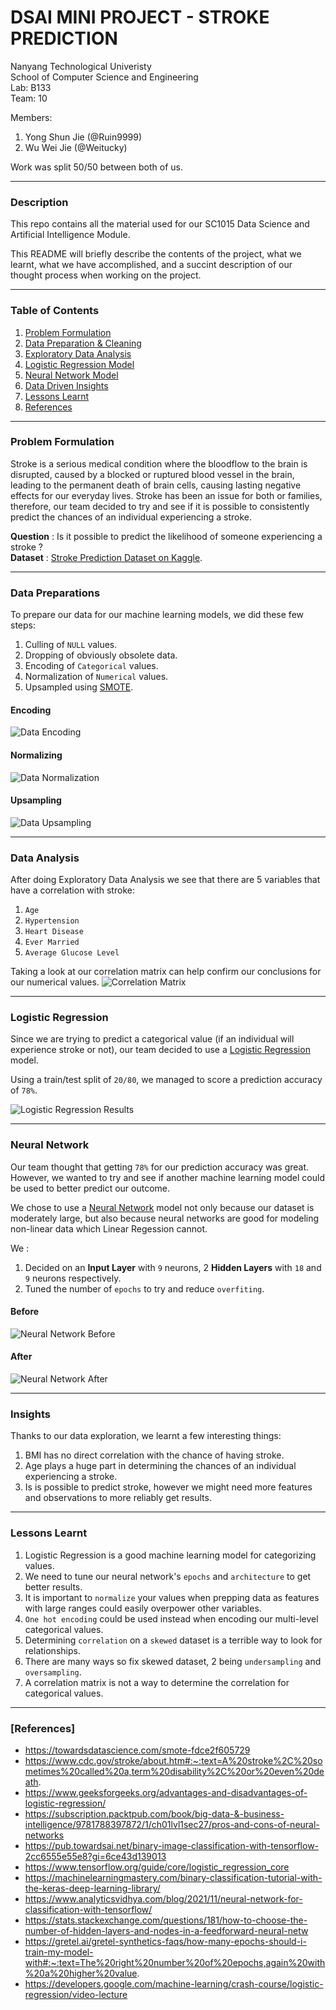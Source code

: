 # DSAI MINI PROJECT - STROKE PREDICTION

 Nanyang Technological Univeristy  
 School of Computer Science and Engineering  
 Lab: B133  
 Team: 10  

Members:
  1. Yong Shun Jie (@Ruin9999) 
  2. Wu Wei Jie (@Weitucky)
  
Work was split 50/50 between both of us. 

---
### Description 
This repo contains all the material used for our SC1015 Data Science and Artificial Intelligence Module.  

This README will briefly describe the contents of the project, what we learnt, what we have accomplished, and a succint description of our thought process when working on the project.

---
### Table of Contents
  1. [Problem Formulation](https://github.com/Ruin9999/stroke-prediction#Problem-Formulation)
  2. [Data Preparation & Cleaning](https://github.com/Ruin9999/stroke-prediction#Data-Preparations)
  3. [Exploratory Data Analysis](https://github.com/Ruin9999/stroke-prediction#Data-Analysis)
  4. [Logistic Regression Model](https://github.com/Ruin9999/stroke-prediction#Logistic-Regression)
  5. [Neural Network Model](https://github.com/Ruin9999/stroke-prediction#Neural-Network)
  6. [Data Driven Insights](https://github.com/Ruin9999/stroke-prediction#Insights)
  7. [Lessons Learnt](https://github.com/Ruin9999/stroke-prediction#Lessons-Learnt)
  8. [References](https://github.com/Ruin9999/stroke-prediction#References)

---
### Problem Formulation

Stroke is a serious medical condition where the bloodflow to the brain is disrupted, caused by a blocked or ruptured blood vessel in the brain, leading to the permanent death of brain cells, causing lasting negative effects for our everyday lives. Stroke has been an issue for both or families, therefore, our team decided to try and see if it is possible to consistently predict the chances of an individual experiencing a stroke.

**Question** : Is it possible to predict the likelihood of someone experiencing a stroke ?  
**Dataset** : [Stroke Prediction Dataset on Kaggle](https://www.kaggle.com/datasets/fedesoriano/stroke-prediction-dataset).

---
### Data Preparations
To prepare our data for our machine learning models, we did these few steps:
  1. Culling of `NULL` values.
  2. Dropping of obviously obsolete data.
  3. Encoding of `Categorical` values.
  4. Normalization of `Numerical` values.
  5. Upsampled using [SMOTE](https://towardsdatascience.com/smote-fdce2f605729).
 
#### Encoding
![Data Encoding](./images/encoding.png)
#### Normalizing
![Data Normalization](./images/normalization.png)
#### Upsampling
![Data Upsampling](./images/upsampling.png)

---
### Data Analysis
After doing Exploratory Data Analysis we see that there are 5 variables that have a correlation with stroke:
  1. `Age`
  2. `Hypertension`
  3. `Heart Disease`
  4. `Ever Married`
  5.  `Average Glucose Level`

Taking a look at our correlation matrix can help confirm our conclusions for our numerical values.
![Correlation Matrix](./images/correlationmatrix.png)

---
### Logistic Regression
Since we are trying to predict a categorical value (if an individual will experience stroke or not), our team decided to use a [Logistic Regression](https://developers.google.com/machine-learning/crash-course/logistic-regression/video-lecture) model.

Using a train/test split of `20/80`, we managed to score a prediction accuracy of `78%`.

![Logistic Regression Results](./images/logisticregression.png)

---
### Neural Network
Our team thought that getting `78%` for our prediction accuracy was great. However, we wanted to try and see if another machine learning model could be used to better predict our outcome.

We chose to use a [Neural Network](https://machinelearningmastery.com/binary-classification-tutorial-with-the-keras-deep-learning-library/) model not only because our dataset is moderately large, but also because neural networks are good for modeling non-linear data which Linear Regession cannot.

We :
  1. Decided on an **Input Layer** with `9` neurons, 2 **Hidden Layers** with `18` and `9` neurons respectively.
  2. Tuned the number of `epochs` to try and reduce `overfiting`.

#### Before
![Neural Network Before](./images/epochsbefore.png)

#### After
![Neural Network After](./images/epochsafter.png)

---
### Insights
Thanks to our data exploration, we learnt a few interesting things: 
  1. BMI has no direct correlation with the chance of having stroke.
  2. Age plays a huge part in determining the chances of an individual experiencing a stroke.
  3. Is is possible to predict stroke, however we might need more features and observations to more reliably get results.

---
### Lessons Learnt
 1. Logistic Regression is a good machine learning model for categorizing values.
 2. We need to tune our neural network's `epochs` and `architecture` to get better results.
 3. It is important to `normalize` your values when prepping data as features with large ranges could easily overpower other variables.
 4. `One hot encoding` could be used instead when encoding our multi-level categorical values.
 5. Determining `correlation` on a `skewed` dataset is a terrible way to look for relationships.
 6. There are many ways so fix skewed dataset, 2 being `undersampling` and `oversampling`.  
 7. A correlation matrix is not a way to determine the correlation for categorical values.

---
### [References]
- https://towardsdatascience.com/smote-fdce2f605729
- https://www.cdc.gov/stroke/about.htm#:~:text=A%20stroke%2C%20sometimes%20called%20a,term%20disability%2C%20or%20even%20death.
- https://www.geeksforgeeks.org/advantages-and-disadvantages-of-logistic-regression/
- https://subscription.packtpub.com/book/big-data-&-business-intelligence/9781788397872/1/ch01lvl1sec27/pros-and-cons-of-neural-networks
- https://pub.towardsai.net/binary-image-classification-with-tensorflow-2cc6555e55e8?gi=6ce43d139013
- https://www.tensorflow.org/guide/core/logistic_regression_core
- https://machinelearningmastery.com/binary-classification-tutorial-with-the-keras-deep-learning-library/
- https://www.analyticsvidhya.com/blog/2021/11/neural-network-for-classification-with-tensorflow/
- https://stats.stackexchange.com/questions/181/how-to-choose-the-number-of-hidden-layers-and-nodes-in-a-feedforward-neural-netw
- https://gretel.ai/gretel-synthetics-faqs/how-many-epochs-should-i-train-my-model-with#:~:text=The%20right%20number%20of%20epochs,again%20with%20a%20higher%20value.
- https://developers.google.com/machine-learning/crash-course/logistic-regression/video-lecture
